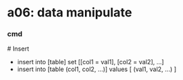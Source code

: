 # a06: data manipulate

### cmd

\# Insert

- insert into [table] set [[col1 = val1], [col2 = val2], ...]
- insert into [table (col1, col2, ...)] values [ (val1, val2, ...) ]